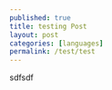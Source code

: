 ```yaml
---
published: true
title: testing Post
layout: post
categories: [languages]
permalink: /test/test
---
```

<p> sdfsdf  </p>